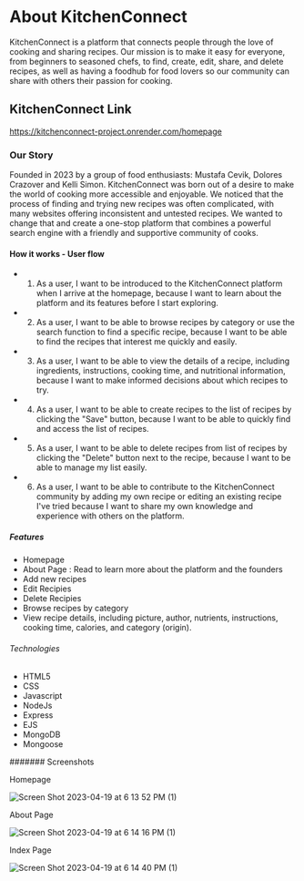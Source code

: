 # About KitchenConnect

KitchenConnect is a platform that connects people through the love of cooking and sharing recipes. Our mission is to make it easy for everyone, from beginners to seasoned chefs, to find, create, edit, share, and delete recipes, as well as having a foodhub for food lovers so our community can share with others their passion for cooking.

## KitchenConnect Link

https://kitchenconnect-project.onrender.com/homepage

### Our Story

Founded in 2023 by a group of food enthusiasts: Mustafa Cevik, Dolores Crazover and Kelli Simon. KitchenConnect was born out of a desire to make the world of cooking more accessible and enjoyable. We noticed that the process of finding and trying new recipes was often complicated, with many websites offering inconsistent and untested recipes. We wanted to change that and create a one-stop platform that combines a powerful search engine with a friendly and supportive community of cooks.

#### How it works - User flow

- 1. As a user, I want to be introduced to the KitchenConnect platform when I arrive at the homepage, because I want to learn about the platform and its features before I start exploring.
- 2. As a user, I want to be able to browse recipes by category or use the search function to find a specific recipe, because I want to be able to find the recipes that interest me quickly and easily.
- 3. As a user, I want to be able to view the details of a recipe, including ingredients, instructions, cooking time, and nutritional information, because I want to make informed decisions about which recipes to try.
- 4. As a user, I want to be able to create recipes to the list of recipes by clicking the "Save" button, because I want to be able to quickly find and access the list of recipes.
- 5. As a user, I want to be able to delete recipes from list of recipes by clicking the "Delete" button next to the recipe, because I want to be able to manage my list easily.
- 6. As a user, I want to be able to contribute to the KitchenConnect community by adding my own recipe or editing an existing recipe I've tried because I want to share my own knowledge and experience with others on the platform.


##### Features

- Homepage
- About Page : Read to learn more about the platform and the founders
- Add new recipes
- Edit Recipies
- Delete Recipies
- Browse recipes by category
- View recipe details, including picture, author, nutrients, instructions, cooking time, calories, and category (origin).


###### Technologies

- HTML5
- CSS
- Javascript
- NodeJs
- Express
- EJS
- MongoDB
- Mongoose

####### Screenshots

Homepage

![Screen Shot 2023-04-19 at 6 13 52 PM (1)](https://user-images.githubusercontent.com/117631390/233230822-9eda088d-bf17-481a-8604-ea218b17468c.png)

About Page

![Screen Shot 2023-04-19 at 6 14 16 PM (1)](https://user-images.githubusercontent.com/117631390/233230881-05a04d41-b923-49b9-8b86-dd98cd6380cf.png)
 
 Index Page

![Screen Shot 2023-04-19 at 6 14 40 PM (1)](https://user-images.githubusercontent.com/117631390/233230930-f1276792-b01c-4f08-8bad-3c002b27191b.png)